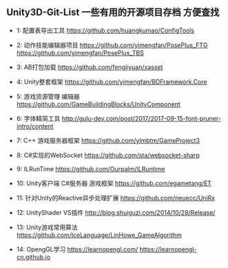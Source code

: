## Unity3D-Git-List 一些有用的开源项目存档 方便查找

 - 1: 配置表导出工具
https://github.com/huangkumao/ConfigTools

 - 2: 动作技能编辑器项目
https://github.com/yimengfan/PosePlus_FTG
https://github.com/yimengfan/PosePlus_TBS

 - 3: AB打包加载
https://github.com/fengjiyuan/xasset

 - 4: Unity整套框架
https://github.com/yimengfan/BDFramework.Core

 - 5: 游戏资源管理 编辑器
https://github.com/GameBuildingBlocks/UnityComponent

 - 6: 字体精简工具
http://gulu-dev.com/post/2017/2017-09-15-font-pruner-intro/content

 - 7: C++ 游戏服务器框架
https://github.com/ylmbtm/GameProject3

 - 8: C#实现的WebSocket
https://github.com/sta/websocket-sharp

 - 9: ILRunTime
https://github.com/Ourpalm/ILRuntime

 - 10: Unity客户端 C#服务器 游戏框架
https://github.com/egametang/ET

 - 11: 针对Unity的Reactive异步处理扩展
https://github.com/neuecc/UniRx

 - 12: UnityShader VS插件
http://blog.shuiguzi.com/2014/10/28/Release/

 - 13: Unity游戏常用算法
https://github.com/IceLanguage/LinHowe_GameAlgorithm

 - 14: OpengGL学习
https://learnopengl.com/
https://learnopengl-cn.github.io

